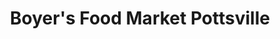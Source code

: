 ---
title: "Boyer's Food Market Pottsville"
url: /pottsville/boyers-food-market-pottsville/
shop: Supermarkt
---
